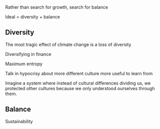 

Rather than search for growth, search for balance

Ideal = diversity + balance


## Diversity

The most tragic effect of climate change is a loss of diversity


Diversifying in finance


Maximum entropy


Talk in hypocrisy about more different culture more useful to learn from

Imagine a system where instead of cultural differences dividing  us, we protected other cultures because we only understood ourselves through them.


## Balance

Sustainability
